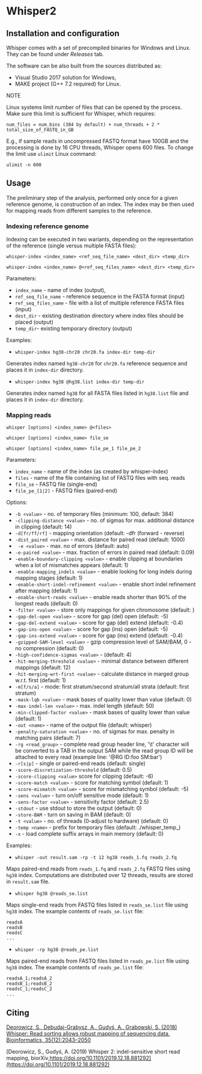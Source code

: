 # Whisper2

## Installation and configuration

Whisper comes with a set of precompiled binaries for Windows and Linux. They can be found under *Releases* tab.

The software can be also built from the sources distributed as:
* Visual Studio 2017 solution for Windows,
* MAKE project (G++ 7.2 required) for Linux.

NOTE

Linux systems limit number of files that can be opened by the process. Make sure this limit is sufficient for Whisper, which requires:

`num_files = num_bins (384 by default) + num_threads + 2 * total_size_of_FASTQ_in_GB` 

E.g., if sample reads in uncompressed FASTQ format have 100GB and the processing is done by 16 CPU threads, Whisper opens 600 files. To change the limit use `ulimit` Linux command:

`ulimit -n 600`

## Usage

The preliminary step of the analysis, performed only once for a given reference genome, is construction of an index. The index may be then used for mapping reads from different samples to the reference. 

### Indexing reference genome

Indexing can be executed in two wariants, depending on the representation of the reference (single versus multiple FASTA files):

`whisper-index <index_name> <ref_seq_file_name> <dest_dir> <temp_dir>`

`whisper-index <index_name> @<ref_seq_files_name> <dest_dir> <temp_dir>`

Parameters:

* `index_name` - name of index (output),
* `ref_seq_file_name` - reference sequence in the FASTA format (input)
* `ref_seq_files_name` - file with a list of multiple reference FASTA files (input)
* `dest_dir` - existing destination directory where index files should be placed (output)
* `temp_dir`- existing temporary directory (output)

Examples: 
* `whisper-index hg38-chr20 chr20.fa index-dir temp-dir` 

Generates index named `hg38-chr20` for `chr20.fa` reference sequence and places it in `index-dir` directory.

* `whisper-index hg38 @hg38.list index-dir temp-dir` 

Generates index named `hg38` for all FASTA files listed in `hg38.list` file and places it in `index-dir` directory.

### Mapping reads

   `whisper [options] <index_name> @<files>`
   
   `whisper [options] <index_name> file_se`
   
   `whisper [options] <index_name> file_pe_1 file_pe_2`
   
Parameters:
 
 * `index_name`   - name of the index (as created by whisper-index)
 * `files`        - name of the file containing list of FASTQ files with seq. reads
 * `file_se`      - FASTQ file (single-end)
 * `file_pe_[1|2]` - FASTQ files (paired-end)
 
Options:

 * `-b <value>` - no. of temporary files (minimum: 100, default: 384)
 * `-clipping-distance <value>` - no. of sigmas for max. additional distance in clipping (default: 14)
 * `-d[fr/ff/rf]` - mapping orientation (default: -dfr (forward - reverse)
 * `-dist_paired <value>` - max. distance for paired read (default: 1000)
 * ` -e <value>` - max. no of errors (default: auto)
 * `-e-paired <value>` - max. fraction of errors in paired read (default: 0.09)
 * `-enable-boundary-clipping <value>` - enable clipping at boundaries when a lot of mismatches appears (default: 1)
 * `-enable-mapping_indels <value>` - enable looking for long indels during mapping stages (default: 1)
 * `-enable-short-indel-refinement <value>` - enable short indel refinement after mapping (default: 1)
 * `-enable-short-reads <value>` - enable reads shorter than 90% of the longest reads (default: 0)
 * `-filter <value>` - store only mappings for given chromosome (default: )
 * `-gap-del-open <value>` - score for gap (del) open (default: -5)
 * `-gap-del-extend <value>` - score for gap (del) extend (default: -0.4)
 * `-gap-ins-open <value>` - score for gap (ins) open (default: -5)
 * `-gap-ins-extend <value>` - score for gap (ins) extend (default: -0.4)
 * `-gzipped-SAM-level <value>` - gzip compression level of SAM/BAM, 0 - no compression (default: 0)
 * `-high-confidence-sigmas <value>` - (default: 4)
 * `-hit-merging-threshold <value>` - minimal distance between different mappings (default: 12)
 * `-hit-merging-wrt-first <value>` - calculate distance in marged group w.r.t. first (default: 1)
 * `-m[f/s/a]` - mode: first stratum/second stratum/all strata (default: first stratum)
 * `-mask-lqb <value>` - mask bases of quality lower than value (default: 0)
 * `-max-indel-len <value>` - max. indel length (default: 50)
 * `-min-clipped-factor <value>` - mask bases of quality lower than value (default: 1)
 * `-out <name>` - name of the output file (default: whisper)
 * `-penalty-saturation <value>` - no. of sigmas for max. penalty in matching pairs (default: 7)
 * `-rg <read_group>` - complete read group header line, '\t' character will be converted to a TAB in the output SAM while the read group ID will be attached to every read (example line: '@RG     ID:foo  SM:bar')
 * `-r[s|p]` - single or paired-end reads (default: single)
 * `-score-discretization-threshold` (default: 0.5)
 * `-score-clipping <value>` score for clipping (default: -6)
 * `-score-match <value>` - score for matching symbol (default: 1)
 * `-score-mismatch <value>` - score for mismatching symbol (default: -5)
 * `-sens <value>` - turn on/off sensitive mode (default: 1)
 * `-sens-factor <value>` - sensitivity factor (default: 2.5)
 * `-stdout` - use stdout to store the output (default: 0)
 * `-store-BAM` - turn on saving in BAM (default: 0)
 * `-t <value>` - no. of threads (0-adjust to hardware) (default: 0)
 * `-temp <name>` - prefix for temporary files (default: ./whisper_temp_)
 * `-x` - load complete suffix arrays in main memory (default: 0)
  
  
Examples:

* `whisper -out result.sam -rp -t 12 hg38 reads_1.fq reads_2.fq`

Maps paired-end reads from `reads_1.fq` and `reads_2.fq` FASTQ files using `hg38` index. Computations are distributed over 12 threads,  results are stored in `result.sam` file.

* `whisper hg38 @reads_se.list`

Maps single-end reads from FASTQ files listed in `reads_se.list` file using `hg38` index. The example contents of `reads_se.list` file:
```
readsA
readsB
readsC
...
```

* `whisper -rp hg38 @reads_pe.list`

Maps paired-end reads from FASTQ files listed in `reads_pe.list` file using `hg38` index. The example contents of `reads_pe.list` file:
```
readsA_1;readsA_2
readsB_1;readsB_2
readsC_1;readsC_2
...
```


## Citing

[Deorowicz, S., Debudaj-Grabysz, A., Gudyś, A., Grabowski, S. (2018) Whisper: Read sorting allows robust mapping of sequencing data, Bioinformatics, 35(12):2043–2050](https://academic.oup.com/bioinformatics/advance-article-abstract/doi/10.1093/bioinformatics/bty927/5165374?redirectedFrom=fulltext)


[Deorowicz, S., Gudyś, A. (2019) Whisper 2: indel-sensitive short read mapping, biorXiv,https://doi.org/10.1101/2019.12.18.881292](https://doi.org/10.1101/2019.12.18.881292) 

 
